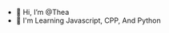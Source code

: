 - 👋 Hi, I’m @Thea
- 👀 I'm Learning Javascript, CPP, And Python

<!---
TheaBruh/TheaBruh is a ✨ special ✨ repository because its `README.md` (this file) appears on your GitHub profile.
You can click the Preview link to take a look at your changes.
--->
